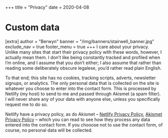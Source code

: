 +++
title = "Privacy"
date = 2020-04-08

# Custom data
[extra]
author = "Berwyn"
banner = "/img/banners/stairwell_banner.jpg"
exclude_nav = true
footer_menu = true
+++
I care about your privacy. Unlike many sites that start their privacy policy with these words, however, I actually mean them. I don’t like being constantly tracked and profiled when I’m online, and I assume that you don’t either; I also assume that rather than reading some deliberately obscure legalese, you’d rather read plain English.

To that end; this site has no cookies, tracking scripts, adverts, newsletter signups, or analytics. The only personal data that is collected on the site is whatever you choose to enter into the contact form.  This is processed by Netlify (my host) to send to me and passed through Akismet (a spam filter). I will never share any of your data with anyone else, unless you specifically request me to do so.

Netlify have a privacy policy, as do Akismet – [Netlify Privacy Policy](https://www.netlify.com/privacy/), [Akismet Privacy Policy](https://akismet.com/privacy/) – which you can read to see how they process any data entered into the contact form. If you chooose not to use the contact form, of course, no personal data will be collected.